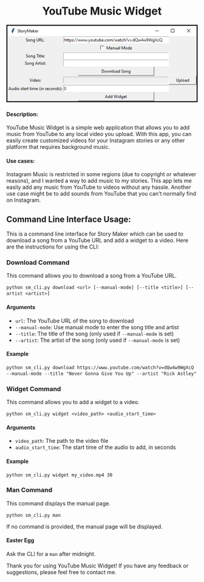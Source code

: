 
<h1 style="text-align:center;">YouTube Music Widget</h1>

<img src="Capture.PNG" alt="Image" width="600">


<h4>Description:</h4>
<p> YouTube Music Widget is a simple web application that allows you to add music from YouTube to any local video you upload. With this app, you can easily create customized videos for your Instagram stories or any other platform that requires background music.</p>

<h4>Use cases:</h4>
<p> Instagram Music is restricted in some regions (due to copyright or whatever reasons), and I wanted a way to add music to my stories. This app lets me easily add any music from YouTube to videos without any hassle. Another use case might be to add sounds from YouTube that you can't normally find on Instagram.</p>


## Command Line Interface Usage:

This is a command line interface for Story Maker which can be used to download a song from a YouTube URL and add a widget to a video. Here are the instructions for using the CLI:

### Download Command

This command allows you to download a song from a YouTube URL.

```
python sm_cli.py download <url> [--manual-mode] [--title <title>] [--artist <artist>]
```

#### Arguments

- `url`: The YouTube URL of the song to download
- `--manual-mode`: Use manual mode to enter the song title and artist
- `--title`: The title of the song (only used if `--manual-mode` is set)
- `--artist`: The artist of the song (only used if `--manual-mode` is set)

#### Example

```
python sm_cli.py download https://www.youtube.com/watch?v=dQw4w9WgXcQ --manual-mode --title "Never Gonna Give You Up" --artist "Rick Astley"
```

### Widget Command

This command allows you to add a widget to a video.

```
python sm_cli.py widget <video_path> <audio_start_time>
```

#### Arguments

- `video_path`: The path to the video file
- `audio_start_time`: The start time of the audio to add, in seconds

#### Example

```
python sm_cli.py widget my_video.mp4 30
```

### Man Command

This command displays the manual page.

```
python sm_cli.py man
```

If no command is provided, the manual page will be displayed.

#### Easter Egg

Ask the CLI for a `man` after midnight.

<p>Thank you for using YouTube Music Widget! If you have any feedback or suggestions, please feel free to contact me.</p>
